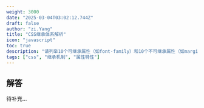 ```yaml
---
weight: 3000
date: "2025-03-04T03:02:12.744Z"
draft: false
author: "zi.Yang"
title: "CSS继承体系解析"
icon: "javascript"
toc: true
description: "请列举10个可继承属性（如font-family）和10个不可继承属性（如margin），说明inherit关键字在重置不可继承属性时的作用，并演示通过all属性快速重置元素样式的应用场景。"
tags: ["css", "继承机制", "属性特性"]
---
```


## 解答

待补充...
